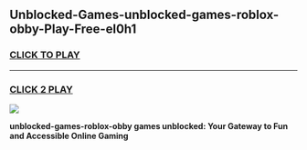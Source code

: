 
## Unblocked-Games-unblocked-games-roblox-obby-Play-Free-el0h1
<h3>
<a href="https://premium76.site?title=unblocked-games-roblox-obby&ref=10A">CLICK TO PLAY</a></h3>
<hr>

<h3>
<a href="https://premium76.site?title=unblocked-games-roblox-obby&ref=10A">CLICK 2 PLAY</a>
  
</h3>

<a href="https://premium76.site?title=unblocked-games-roblox-obby&ref=10A"><img src="https://clearcache.store/games.png"></a>


**unblocked-games-roblox-obby games unblocked: Your Gateway to Fun and Accessible Online Gaming**
